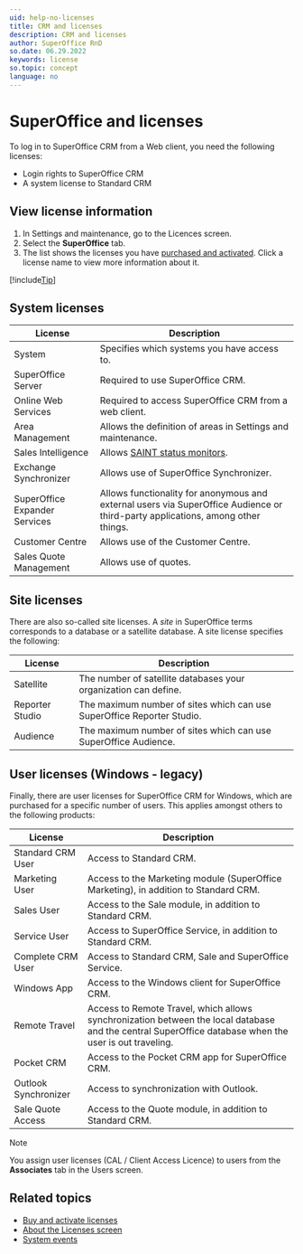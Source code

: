 ```yaml
---
uid: help-no-licenses
title: CRM and licenses
description: CRM and licenses
author: SuperOffice RnD
so.date: 06.29.2022
keywords: license
so.topic: concept
language: no
---
```


# SuperOffice and licenses

To log in to SuperOffice CRM from a Web client, you need the following licenses:

* Login rights to SuperOffice CRM
* A system license to Standard CRM

## View license information

1. In Settings and maintenance, go to the Licences screen.
1. Select the **SuperOffice** tab.
1. The list shows the licenses you have [purchased and activated][1]. Click a license name to view more information about it.

[!include[Tip](includes/tip-user-licenses.md)]

## System licenses

| License | Description |
|---|---|
| System | Specifies which systems you have access to. |
| SuperOffice Server | Required to use SuperOffice CRM. |
| Online Web Services | Required to access SuperOffice CRM from a web client. |
| Area Management | Allows the definition of areas in Settings and maintenance. |
| Sales Intelligence | Allows [SAINT status monitors][2]. |
| Exchange Synchronizer | Allows use of SuperOffice Synchronizer.
| SuperOffice Expander Services | Allows functionality for anonymous and external users via SuperOffice Audience or third-party applications, among other things. |
| Customer Centre | Allows use of the Customer Centre. |
| Sales Quote Management | Allows use of quotes. |

## Site licenses

There are also so-called site licenses. A *site* in SuperOffice terms corresponds to a database or a satellite database. A site license specifies the following:

| License | Description |
|---|---|
| Satellite | The number of satellite databases your organization can define. |
| Reporter Studio | The maximum number of sites which can use SuperOffice Reporter Studio. |
| Audience | The maximum number of sites which can use SuperOffice Audience. |

## User licenses (Windows - legacy)

Finally, there are user licenses for SuperOffice CRM for Windows, which are purchased for a specific number of users. This applies amongst others to the following products:

| License | Description |
|---|---|
| Standard CRM User | Access to Standard CRM. |
| Marketing User | Access to the Marketing module (SuperOffice Marketing), in addition to Standard CRM. |
| Sales User | Access to the Sale module, in addition to Standard CRM. |
| Service User | Access to SuperOffice Service, in addition to Standard CRM. |
| Complete CRM User | Access to Standard CRM, Sale and SuperOffice Service. |
| Windows App | Access to the Windows client for SuperOffice CRM. |
| Remote Travel | Access to Remote Travel, which allows synchronization between the local database and the central SuperOffice database when the user is out traveling. |
| Pocket CRM | Access to the Pocket CRM app for SuperOffice CRM. |
| Outlook Synchronizer | Access to synchronization with Outlook. |
| Sale Quote Access | Access to the Quote module, in addition to Standard CRM. |

> [!NOTE]
> You assign user licenses (CAL / Client Access Licence) to users from the **Associates** tab in the Users screen.

## Related topics

* [Buy and activate licenses][1]
* [About the Licenses screen][4]
* [System events][3]

<!-- Referenced links -->
[1]: activate.md
[2]: ../../../sale/saint/learn/index.md
[3]: ../../learn/system-events.md
[4]: screen/index.md

<!-- Referenced images -->

